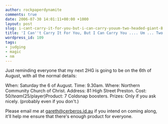 ```yaml
---
author: rockpaperdynamite
comments: true
date: 2006-07-30 14:01:11+00:00 +1000
layout: post
slug: i-cant-carry-it-for-you-but-i-can-carry-youum-two-headed-giant-8
title: 'I Can''t Carry It For You, But I Can Carry You .... Um ... Two Headed Giant  #8'
wordpress_id: 109
tags:
- judging
- magic
- nm
---
```


Just reminding everyone that my next 2HG is going to be on the 6th of August, with all the normal details:

When: Saturday the 6 of August.
Time: 9.30am.
Where: Northern Community Church of Christ.
Address: 81 High Street Preston.
Cost: $50/team ($25/player)Product: 7 Coldsnap boosters.
Prizes: Only if you ask nicely. (probably even if you don't.)

Please email me at gareth@cerberos.id.au if you intend on coming along, it'll help me ensure that there's enough product for everyone.
